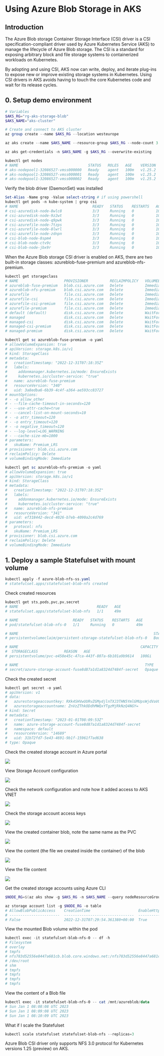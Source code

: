 # Using Azure Blob Storage in AKS

## Introduction

The Azure Blob storage Container Storage Interface (CSI) driver is a CSI specification-compliant driver used by Azure Kubernetes Service (AKS) to manage the lifecycle of Azure Blob storage. The CSI is a standard for exposing arbitrary block and file storage systems to containerized workloads on Kubernetes.

By adopting and using CSI, AKS now can write, deploy, and iterate plug-ins to expose new or improve existing storage systems in Kubernetes. Using CSI drivers in AKS avoids having to touch the core Kubernetes code and wait for its release cycles.

## 0. Setup demo environment

```powershell
# Variables
$AKS_RG="rg-aks-storage-blob"
$AKS_NAME="aks-cluster"

# Create and connect to AKS cluster
az group create --name $AKS_RG --location westeurope

az aks create --name $AKS_NAME --resource-group $AKS_RG --node-count 3 --zones 1 2 3 --kubernetes-version "1.25.2" --network-plugin azure  --enable-blob-driver

az aks get-credentials -n $AKS_NAME -g $AKS_RG --overwrite-existing

kubectl get nodes
# NAME                                STATUS   ROLES   AGE    VERSION
# aks-nodepool1-32086527-vmss000000   Ready    agent   100m   v1.25.2
# aks-nodepool1-32086527-vmss000001   Ready    agent   100m   v1.25.2
# aks-nodepool1-32086527-vmss000002   Ready    agent   100m   v1.25.2
```

Verify the blob driver (DaemonSet) was installed

```powershell
Set-Alias -Name grep -Value select-string # if using powershell
kubectl get pods -n kube-system | grep csi
# NAME                                  READY   STATUS    RESTARTS   AGE
# csi-azuredisk-node-8wlc8              3/3     Running   0          100m
# csi-azuredisk-node-9z2wt              3/3     Running   0          100m
# csi-azuredisk-node-q9pwk              3/3     Running   0          100m
# csi-azurefile-node-7tzps              3/3     Running   0          100m
# csi-azurefile-node-8lwrl              3/3     Running   0          100m
# csi-azurefile-node-zdnpn              3/3     Running   0          100m
# csi-blob-node-8spm4                   3/3     Running   0          100m
# csi-blob-node-ctv9c                   3/3     Running   0          100m
# csi-blob-node-jbx9r                   3/3     Running   0          100m
```

When the Azure Blob storage CSI driver is enabled on AKS, there are two built-in storage classes: azureblob-fuse-premium and azureblob-nfs-premium.

```powershell
kubectl get storageclass
# NAME                     PROVISIONER          RECLAIMPOLICY   VOLUMEBINDINGMODE      ALLOWVOLUMEEXPANSION   AGE
# azureblob-fuse-premium   blob.csi.azure.com   Delete          Immediate              true                   6m23s
# azureblob-nfs-premium    blob.csi.azure.com   Delete          Immediate              true                   6m23s
# azurefile                file.csi.azure.com   Delete          Immediate              true                   67m
# azurefile-csi            file.csi.azure.com   Delete          Immediate              true                   67m
# azurefile-csi-premium    file.csi.azure.com   Delete          Immediate              true                   67m
# azurefile-premium        file.csi.azure.com   Delete          Immediate              true                   67m
# default (default)        disk.csi.azure.com   Delete          WaitForFirstConsumer   true                   67m
# managed                  disk.csi.azure.com   Delete          WaitForFirstConsumer   true                   67m
# managed-csi              disk.csi.azure.com   Delete          WaitForFirstConsumer   true                   67m
# managed-csi-premium      disk.csi.azure.com   Delete          WaitForFirstConsumer   true                   67m
# managed-premium          disk.csi.azure.com   Delete          WaitForFirstConsumer   true                   67m
```

```powershell
kubectl get sc azureblob-fuse-premium -o yaml
# allowVolumeExpansion: true
# apiVersion: storage.k8s.io/v1
# kind: StorageClass
# metadata:
#   creationTimestamp: "2022-12-31T07:18:35Z"
#   labels:
#     addonmanager.kubernetes.io/mode: EnsureExists
#     kubernetes.io/cluster-service: "true"
#   name: azureblob-fuse-premium
#   resourceVersion: "340"
#   uid: 3a8edba6-6b39-4c4f-a364-ae593cc83727
# mountOptions:
# - -o allow_other
# - --file-cache-timeout-in-seconds=120
# - --use-attr-cache=true
# - --cancel-list-on-mount-seconds=10
# - -o attr_timeout=120
# - -o entry_timeout=120
# - -o negative_timeout=120
# - --log-level=LOG_WARNING
# - --cache-size-mb=1000
# parameters:
#   skuName: Premium_LRS
# provisioner: blob.csi.azure.com
# reclaimPolicy: Delete
# volumeBindingMode: Immediate
```

```powershell
kubectl get sc azureblob-nfs-premium -o yaml
# allowVolumeExpansion: true
# apiVersion: storage.k8s.io/v1
# kind: StorageClass
# metadata:
#   creationTimestamp: "2022-12-31T07:18:35Z"
#   labels:
#     addonmanager.kubernetes.io/mode: EnsureExists
#     kubernetes.io/cluster-service: "true"
#   name: azureblob-nfs-premium
#   resourceVersion: "341"
#   uid: ef318442-decd-4026-b7eb-4090a2c4d769
# parameters:
#   protocol: nfs
#   skuName: Premium_LRS
# provisioner: blob.csi.azure.com
# reclaimPolicy: Delete
# volumeBindingMode: Immediate
```

## 1. Deploy a sample Statefulset with mount volume

```powershell
kubectl apply -f azure-blob-nfs-ss.yaml
# statefulset.apps/statefulset-blob-nfs created
```

Check created resources

```powershell
kubectl get sts,pods,pvc,pv,secret
# NAME                                    READY   AGE
# statefulset.apps/statefulset-blob-nfs   1/1     49m

# NAME                         READY   STATUS    RESTARTS   AGE
# pod/statefulset-blob-nfs-0   1/1     Running   0          49m

# NAME                                                              STATUS   VOLUME                                     CAPACITY   ACCESS MODES   STORAGECLASS            AGE
# persistentvolumeclaim/persistent-storage-statefulset-blob-nfs-0   Bound    pvc-e458e45c-47ca-443f-807a-6b101a9b9614   100Gi      RWX            azureblob-nfs-premium   49m

# NAME                                                        CAPACITY   ACCESS MODES   RECLAIM POLICY   STATUS   CLAIM
#  STORAGECLASS            REASON   AGE
# persistentvolume/pvc-e458e45c-47ca-443f-807a-6b101a9b9614   100Gi      RWX            Delete           Bound    default/persistent-storage-statefulset-blob-nfs-0   azureblob-nfs-premium            48m

# NAME                                                          TYPE     DATA   AGE
# secret/azure-storage-account-fuse8d87a1d1a8324d7484f-secret   Opaque   2      46m
```

Check the created secret

```powershell
kubectl get secret -o yaml
# apiVersion: v1
# data:
#   azurestorageaccountkey: RXk4SHVwUURvZGMydjlnTXJ3THN5YmlGMUpsWjdVaVQrcDE4L25RblNwWktoNnNlbk8wYVA1dDFMUmMvWXlDbUFtQ0J2UVJscTlvWitBU3RXd1V5R2c9PQ==
#   azurestorageaccountname: ZnVzZThkODdhMWQxYTgzMjRkNzQ4NGY=
# kind: Secret
# metadata:
#   creationTimestamp: "2023-01-01T08:09:53Z"
#   name: azure-storage-account-fuse8d87a1d1a8324d7484f-secret
#   namespace: default
#   resourceVersion: "14689"
#   uid: 31b72fd7-5e43-4691-9b1f-15961f7ad638
# type: Opaque
```

Check the created storage account in Azure portal

<img src="images/storageaccounts.png"/>

View Storage Account configuration

<img src="images/sa-details.png"/>

Check the network configuration and note how it added access to AKS VNET

<img src="images/sa-network.png"/>

Check the storage account access keys

<img src="images/sa-accesskeys.png"/>

View the created container blob, note the same name as the PVC

<img src="images/sa-container.png"/>

View the content (the file we created inside the container) of the blob

<img src="images/sa-container-file.png"/>

View the file content

<img src="images/sa-container-file-data.png"/>

Get the created storage accounts using Azure CLI

```powershell
$NODE_RG=$(az aks show -g $AKS_RG -n $AKS_NAME --query nodeResourceGroup -o tsv)

az storage account list -g $NODE_RG -o table
# AllowBlobPublicAccess    CreationTime                      EnableHttpsTrafficOnly    Kind              Location    MinimumTlsVersion    Name                     PrimaryLocation    ProvisioningState    ResourceGroup                                  StatusOfPrimary    EnableNfsV3    IsHnsEnabled    PublicNetworkAccess
# -----------------------  --------------------------------  ------------------------  ----------------  ----------  -------------------  -----------------------  -----------------  -------------------  ---------------------------------------------  -----------------  -------------  --------------  ---------------------
# False                    2022-12-31T07:29:54.361380+00:00  True                      BlockBlobStorage  westeurope  TLS1_2               nfsd9cc03ad0a2e4bea9bab  westeurope         Succeeded            mc_rg-aks-blob-storage_aks-cluster_westeurope  available          True           True            Enabled
```

View the mounted Blob volume within the pod

```powershell
kubectl exec -it statefulset-blob-nfs-0 -- df -h
# Filesystem                                                                                                       Size  Used Avail Use% Mounted on
# overlay                                                                                                          124G   23G  102G  19% /
# tmpfs                                                                                                             64M     0   64M   0% /dev
# nfs783d52556e8447a681cb.blob.core.windows.net:/nfs783d52556e8447a681cb/pvc-e458e45c-47ca-443f-807a-6b101a9b9614  5.0P     0  5.0P   0% /mnt/azureblob
# /dev/root                                                                                                        124G   23G  102G  19% /etc/hosts
# shm                                                                                                               64M     0   64M   0% /dev/shm
# tmpfs                                                                                                            4.5G   12K  4.5G   1% /run/secrets/kubernetes.io/serviceaccount
# tmpfs                                                                                                            3.4G     0  3.4G   0% /proc/acpi
# tmpfs                                                                                                            3.4G     0  3.4G   0% /proc/scsi
# tmpfs                                                                                                            3.4G     0  3.4G   0% /sys/firmware
```

View the content of a Blob file

```powershell
kubectl exec -it statefulset-blob-nfs-0 -- cat /mnt/azureblob/data
# Sun Jan 1 08:08:08 UTC 2023
# Sun Jan 1 08:09:08 UTC 2023
# Sun Jan 1 08:10:09 UTC 2023
```

What if I scale the Statefulset

```powershell
kubectl scale statefulset statefulset-blob-nfs --replicas=3
```

Azure Blob CSI driver only supports NFS 3.0 protocol for Kubernetes versions 1.25 (preview) on AKS.